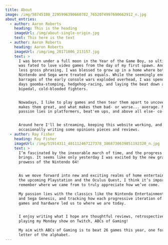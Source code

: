 ```yaml
---
title: About
image: /img/58745180_2295996390660782_7652074997690662912_n.jpg
about_entries:
  - author: Aaron Roberts
    heading: This is the heading
    imageUrl: /img/about-single-origin.jpg
    text: This here is the text
  - author: Aaron Roberts
    heading: Aaron Roberts
    imageUrl: /img/img_20171006_213157.jpg
    text: >
      I was born under a full moon in the Year of the Game Boy, so ultimately I
      was fated to love video games from the day of my first spawn. And with
      less gross phrasing, I was blessed to grow up in a home where both
      Nintendo and Sega were treated as equals. While the seemingly endless
      barrages of the early console wars exploded overhead, I was spending my
      days goomba-stomping, hedgehog-racing, and laying the beat down as green,
      bipedal, cold-blooded fighters.


      Nowadays, I like to play games and then tear them apart to uncover what
      makes them great, and what makes them bad- or worse... average. My gaming
      passion lies in platformers, beat'em ups, and above all else- co-op games.


      Around here I'll be streaming, keeping this website working, and
      occasionally writing some opinions pieces and reviews.
  - author: Ray Fisher
    heading: Ray Fisher
    imageUrl: /img/51914311_401112467127378_3868730639851192320_n.jpg
    text: >
      I’m fascinated by the inexorable march of time, and the progress it
      brings. It seems like only yesterday I was excited by the new graphical
      prowess of the Nintendo 64!


      As we move forward into new and exciting realms of home entertainment like
      the upcoming Playstation and the Oculus Quest, I think it’s important to
      remember where we came from to truly appreciate how we’ve come.

      My passion lies with the classics like the Nintendo Entertainment System
      and Sega Genesis, and tracking how each progressive iteration of their
      games and hardware led us to where we are today.


      I enjoy writing what I hope are thoughtful reviews, retrospectives and
      playing my Monday show on Twitch, ABCs of Gaming! 

      My aim with ABCs of Gaming is to beat 26 games this year, one for each
      letter of the alphabet.
---
```


